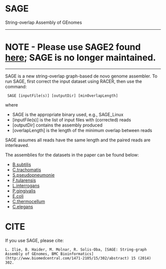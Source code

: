 # SAGE
String-overlap Assembly of GEnomes
***************************************************
# NOTE - Please use SAGE2 found [here](https://github.com/lucian-ilie/SAGE2); SAGE is no longer maintained. 
***************************************************

SAGE is a new string-overlap graph-based de novo genome assembler. To run SAGE, first correct the input dataset using RACER, then use the command: 

     SAGE [inputFile(s)] [outputDir] [minOverlapLength] 

where 
 - SAGE is the appropriate binary used, e.g., SAGE_Linux
 - [inputFile(s)] is the list of input files with (corrected) reads
 - [outputDir] contains the assembly produced
 - [overlapLength] is the length of the minimum overlap between reads

SAGE assumes all reads have the same length and the paired reads are interleaved. 

The assemblies for the datasets in the paper can be found below:
 - [B.subtilis](http://www.csd.uwo.ca/~ilie/SAGE/B.subtilis.fasta)
 - [C.trachomatis](http://www.csd.uwo.ca/~ilie/SAGE/C.trachomatis.fasta)
 - [S.pseudopneumonie](http://www.csd.uwo.ca/~ilie/SAGE/S.pseudopneumonie.fasta)
 - [F.tularensis](http://www.csd.uwo.ca/~ilie/SAGE/F.tularensis.fasta)
 - [L.interrogans](http://www.csd.uwo.ca/~ilie/SAGE/L.interrogans.fasta)
 - [P.gingivalis](http://www.csd.uwo.ca/~ilie/SAGE/P.gingivalis.fasta)
 - [E.coli](http://www.csd.uwo.ca/~ilie/SAGE/E.coli.fasta)
 - [C.thermocellum](http://www.csd.uwo.ca/~ilie/SAGE/C.thermocellum.fasta)
 - [C.elegans](http://www.csd.uwo.ca/~ilie/SAGE/C.elegans.fasta)
 
 # CITE
 If you use SAGE, please cite:
 
    L. Ilie, B. Haider, M. Molnar, R. Solis-Oba, [SAGE: String-graph Assembly of GEnomes, BMC Bioinformatics](http://www.biomedcentral.com/1471-2105/15/302/abstract) 15 (2014) 302.
